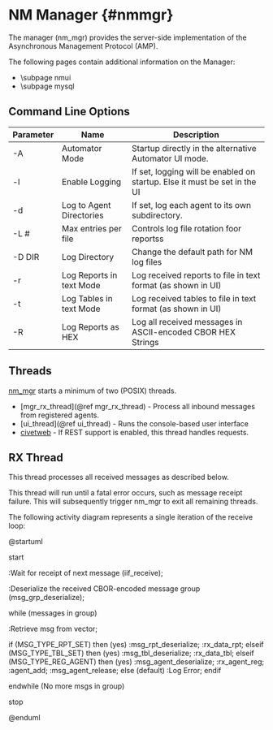 <!--
Copyright (c) 2011-2025 The Johns Hopkins University Applied Physics
Laboratory LLC.

This file is part of the Delay-Tolerant Networking Management
Architecture (DTNMA) Tools package.

Licensed under the Apache License, Version 2.0 (the "License");
you may not use this file except in compliance with the License.
You may obtain a copy of the License at
    http://www.apache.org/licenses/LICENSE-2.0
Unless required by applicable law or agreed to in writing, software
distributed under the License is distributed on an "AS IS" BASIS,
WITHOUT WARRANTIES OR CONDITIONS OF ANY KIND, either express or implied.
See the License for the specific language governing permissions and
limitations under the License.
-->
NM Manager                              {#nmmgr}
========

The manager (nm_mgr) provides the server-side implementation of the
Asynchronous Management Protocol (AMP).

The following pages contain additional information on the Manager:
- \subpage nmui
- \subpage mysql

## Command Line Options

 | Parameter | Name                     | Description                                                               |
 |-----------|--------------------------|---------------------------------------------------------------------------|
 | -A        | Automator Mode           | Startup directly in the alternative Automator UI mode.                    |
 | -l        | Enable Logging           | If set, logging will be enabled on startup. Else it must be set in the UI |
 | -d        | Log to Agent Directories | If set, log each agent to its own subdirectory.                           |
 | -L #      | Max entries per file     | Controls log file rotation foor reportss                                  |
 | -D DIR    | Log Directory            | Change the default path for NM log files                                  |
 | -r        | Log Reports in text Mode | Log received reports to file in text format (as shown in UI)              |
 | -t        | Log Tables in text Mode  | Log received tables to file in text format (as shown in UI)               |
 | -R        | Log Reports as HEX       | Log all received messages in ASCII-encoded CBOR HEX Strings               |



## Threads
[nm_mgr](nm_mgr.c) starts a minimum of two (POSIX) threads.

- [mgr_rx_thread](@ref mgr_rx_thread) - Process all inbound messages from registered agents.
- [ui_thread](@ref ui_thread) - Runs the console-based user interface
- [civetweb](https://github.com/civetweb/civetweb) - If REST support is enabled, this thread handles requests.

## RX Thread
This thread processes all received messages as described below.

This thread will run until a fatal error occurs, such as message receipt failure.  This will subsequently trigger nm_mgr to exit all remaining threads.

The following activity diagram represents a single iteration of the receive loop:

@startuml

start

:Wait for receipt of next message (iif_receive);

:Deserialize the received CBOR-encoded message group (msg_grp_deserialize);

while (messages in group)

:Retrieve msg from vector;

if (MSG_TYPE_RPT_SET) then (yes)
    :msg_rpt_deserialize;
    :rx_data_rpt;
elseif (MSG_TYPE_TBL_SET) then (yes)
    :msg_tbl_deserialize;
    :rx_data_tbl;
elseif (MSG_TYPE_REG_AGENT) then (yes)
    :msg_agent_deserialize;
    :rx_agent_reg;
    :agent_add;
    :msg_agent_release;
else (default)
    :Log Error;
endif

endwhile (No more msgs in group)

stop

@enduml
